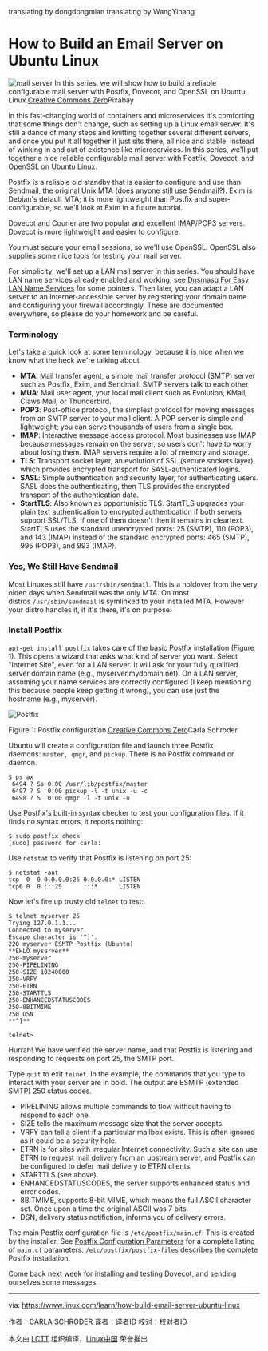 translating by dongdongmian
translating by WangYihang

How to Build an Email Server on Ubuntu Linux
============================================================

 ![mail server](https://www.linux.com/sites/lcom/files/styles/rendered_file/public/mail-stack.jpg?itok=SVMfa8WZ "mail server") 
In this series, we will show how to build a reliable configurable mail server with Postfix, Dovecot, and OpenSSL on Ubuntu Linux.[Creative Commons Zero][2]Pixabay

In this fast-changing world of containers and microservices it's comforting that some things don't change, such as setting up a Linux email server. It's still a dance of many steps and knitting together several different servers, and once you put it all together it just sits there, all nice and stable, instead of winking in and out of existence like microservices. In this series, we'll put together a nice reliable configurable mail server with Postfix, Dovecot, and OpenSSL on Ubuntu Linux.

Postfix is a reliable old standby that is easier to configure and use than Sendmail, the original Unix MTA (does anyone still use Sendmail?). Exim is Debian's default MTA; it is more lightweight than Postfix and super-configurable, so we'll look at Exim in a future tutorial.

Dovecot and Courier are two popular and excellent IMAP/POP3 servers. Dovecot is more lightweight and easier to configure.

You must secure your email sessions, so we'll use OpenSSL. OpenSSL also supplies some nice tools for testing your mail server.

For simplicity, we'll set up a LAN mail server in this series. You should have LAN name services already enabled and working; see [Dnsmasq For Easy LAN Name Services][5] for some pointers. Then later, you can adapt a LAN server to an Internet-accessible server by registering your domain name and configuring your firewall accordingly. These are documented everywhere, so please do your homework and be careful.

### Terminology

Let's take a quick look at some terminology, because it is nice when we know what the heck we're talking about.

*   **MTA**: Mail transfer agent, a simple mail transfer protocol (SMTP) server such as Postfix, Exim, and Sendmail. SMTP servers talk to each other
*   **MUA**: Mail user agent, your local mail client such as Evolution, KMail, Claws Mail, or Thunderbird.
*   **POP3**: Post-office protocol, the simplest protocol for moving messages from an SMTP server to your mail client. A POP server is simple and lightweight; you can serve thousands of users from a single box.
*   **IMAP**: Interactive message access protocol. Most businesses use IMAP because messages remain on the server, so users don't have to worry about losing them. IMAP servers require a lot of memory and storage.
*   **TLS**: Transport socket layer, an evolution of SSL (secure sockets layer), which provides encrypted transport for SASL-authenticated logins.
*   **SASL**: Simple authentication and security layer, for authenticating users. SASL does the authenticating, then TLS provides the encrypted transport of the authentication data.
*   **StartTLS**: Also known as opportunistic TLS. StartTLS upgrades your plain text authentication to encrypted authentication if both servers support SSL/TLS. If one of them doesn't then it remains in cleartext. StartTLS uses the standard unencrypted ports: 25 (SMTP), 110 (POP3), and 143 (IMAP) instead of the standard encrypted ports: 465 (SMTP), 995 (POP3), and 993 (IMAP).

### Yes, We Still Have Sendmail

Most Linuxes still have `/usr/sbin/sendmail`. This is a holdover from the very olden days when Sendmail was the only MTA. On most distros `/usr/sbin/sendmail` is symlinked to your installed MTA. However your distro handles it, if it's there, it's on purpose.

### Install Postfix

`apt-get install postfix` takes care of the basic Postfix installation (Figure 1). This opens a wizard that asks what kind of server you want. Select "Internet Site", even for a LAN server. It will ask for your fully qualified server domain name (e.g., myserver.mydomain.net). On a LAN server, assuming your name services are correctly configured (I keep mentioning this because people keep getting it wrong), you can use just the hostname (e.g., myserver).

 ![Postfix](https://www.linux.com/sites/lcom/files/styles/rendered_file/public/postfix-1.png?itok=NJLdtICb "Postfix") 

Figure 1: Postfix configuration.[Creative Commons Zero][1]Carla Schroder

Ubuntu will create a configuration file and launch three Postfix daemons: `master, qmgr`, and `pickup`. There is no Postfix command or daemon.

```
$ ps ax
 6494 ? Ss 0:00 /usr/lib/postfix/master
 6497 ? S  0:00 pickup -l -t unix -u -c
 6498 ? S  0:00 qmgr -l -t unix -u 
```

Use Postfix's built-in syntax checker to test your configuration files. If it finds no syntax errors, it reports nothing:

```
$ sudo postfix check
[sudo] password for carla: 
```

Use `netstat` to verify that Postfix is listening on port 25:

```
$ netstat -ant
tcp  0  0 0.0.0.0:25 0.0.0.0:* LISTEN
tcp6 0  0 :::25      :::*      LISTEN
```

Now let's fire up trusty old `telnet` to test:

```
$ telnet myserver 25
Trying 127.0.1.1...
Connected to myserver.
Escape character is '^]'.
220 myserver ESMTP Postfix (Ubuntu)
**EHLO myserver**
250-myserver
250-PIPELINING
250-SIZE 10240000
250-VRFY
250-ETRN
250-STARTTLS
250-ENHANCEDSTATUSCODES
250-8BITMIME
250 DSN
**^]**

telnet> 
```

Hurrah! We have verified the server name, and that Postfix is listening and responding to requests on port 25, the SMTP port.

Type `quit` to exit `telnet`. In the example, the commands that you type to interact with your server are in bold. The output are ESMTP (extended SMTP) 250 status codes.

*   PIPELINING allows multiple commands to flow without having to respond to each one.
*   SIZE tells the maximum message size that the server accepts.
*   VRFY can tell a client if a particular mailbox exists. This is often ignored as it could be a security hole.
*   ETRN is for sites with irregular Internet connectivity. Such a site can use ETRN to request mail delivery from an upstream server, and Postfix can be configured to defer mail delivery to ETRN clients.
*   STARTTLS (see above).
*   ENHANCEDSTATUSCODES, the server supports enhanced status and error codes.
*   8BITMIME, supports 8-bit MIME, which means the full ASCII character set. Once upon a time the original ASCII was 7 bits.
*   DSN, delivery status notifiction, informs you of delivery errors.

The main Postfix configuration file is `/etc/postfix/main.cf`. This is created by the installer. See [Postfix Configuration Parameters][6] for a complete listing of `main.cf` parameters. `/etc/postfix/postfix-files` describes the complete Postfix installation.

Come back next week for installing and testing Dovecot, and sending ourselves some messages.

--------------------------------------------------------------------------------

via: https://www.linux.com/learn/how-build-email-server-ubuntu-linux

作者：[CARLA SCHRODER][a]
译者：[译者ID](https://github.com/译者ID)
校对：[校对者ID](https://github.com/校对者ID)

本文由 [LCTT](https://github.com/LCTT/TranslateProject) 组织编译，[Linux中国](https://linux.cn/) 荣誉推出

[a]:https://www.linux.com/users/cschroder
[1]:https://www.linux.com/licenses/category/creative-commons-zero
[2]:https://www.linux.com/licenses/category/creative-commons-zero
[3]:https://www.linux.com/files/images/postfix-1png
[4]:https://www.linux.com/files/images/mail-stackjpg
[5]:https://www.linux.com/learn/dnsmasq-easy-lan-name-services
[6]:http://www.postfix.org/postconf.5.html
